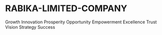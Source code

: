 # RABIKA-LIMITED-COMPANY
Growth Innovation Prosperity Opportunity Empowerment Excellence Trust Vision Strategy Success

